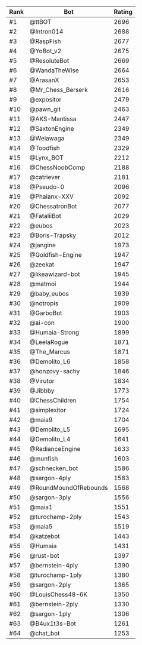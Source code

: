 Rank|Bot|Rating
---|---|---
#1|@ttBOT|2696
#2|@Intron014|2688
#3|@RaspFish|2677
#4|@YoBot_v2|2675
#5|@ResoluteBot|2669
#6|@WandaTheWise|2664
#7|@ArasanX|2653
#8|@Mr_Chess_Berserk|2616
#9|@expositor|2479
#10|@pawn_git|2463
#11|@AKS-Mantissa|2447
#12|@SaxtonEngine|2349
#13|@Weiawaga|2349
#14|@Toodfish|2329
#15|@Lynx_BOT|2212
#16|@ChessNoobComp|2188
#17|@catriever|2181
#18|@Pseudo-0|2096
#19|@Phalanx-XXV|2092
#20|@ChessatronBot|2077
#21|@FataliiBot|2029
#22|@eubos|2023
#23|@Boris-Trapsky|2012
#24|@jangine|1973
#25|@Goldfish-Engine|1947
#26|@zeekat|1947
#27|@likeawizard-bot|1945
#28|@matmoi|1944
#29|@baby_eubos|1939
#30|@notropis|1909
#31|@GarboBot|1903
#32|@ai-con|1900
#33|@Humaia-Strong|1899
#34|@LeelaRogue|1871
#35|@The_Marcus|1871
#36|@Demolito_L6|1858
#37|@honzovy-sachy|1846
#38|@Virutor|1834
#39|@Jibbby|1773
#40|@ChessChildren|1754
#41|@simplexitor|1724
#42|@maia9|1704
#43|@Demolito_L5|1695
#44|@Demolito_L4|1641
#45|@RadianceEngine|1633
#46|@munfish|1603
#47|@schnecken_bot|1586
#48|@sargon-4ply|1583
#49|@RoundMoundOfRebounds|1568
#50|@sargon-3ply|1556
#51|@maia1|1551
#52|@turochamp-2ply|1543
#53|@maia5|1519
#54|@katzebot|1443
#55|@Humaia|1431
#56|@rust-bot|1397
#57|@bernstein-4ply|1390
#58|@turochamp-1ply|1380
#59|@sargon-2ply|1365
#60|@LouisChess48-6K|1350
#61|@bernstein-2ply|1330
#62|@sargon-1ply|1306
#63|@B4ux1t3s-Bot|1261
#64|@chat_bot|1253
